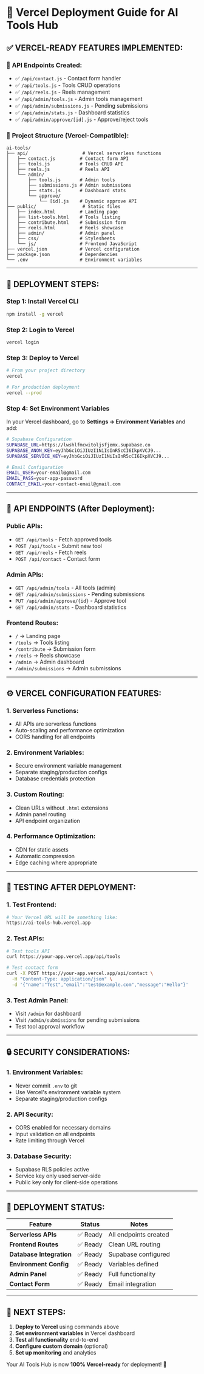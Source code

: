 # 🚀 Vercel Deployment Guide for AI Tools Hub

## ✅ **VERCEL-READY FEATURES IMPLEMENTED:**

### 🔧 **API Endpoints Created:**
- ✅ `/api/contact.js` - Contact form handler
- ✅ `/api/tools.js` - Tools CRUD operations
- ✅ `/api/reels.js` - Reels management
- ✅ `/api/admin/tools.js` - Admin tools management
- ✅ `/api/admin/submissions.js` - Pending submissions
- ✅ `/api/admin/stats.js` - Dashboard statistics
- ✅ `/api/admin/approve/[id].js` - Approve/reject tools

### 📁 **Project Structure (Vercel-Compatible):**
```
ai-tools/
├── api/                    # Vercel serverless functions
│   ├── contact.js         # Contact form API
│   ├── tools.js           # Tools CRUD API
│   ├── reels.js           # Reels API
│   └── admin/
│       ├── tools.js       # Admin tools
│       ├── submissions.js # Admin submissions
│       ├── stats.js       # Dashboard stats
│       └── approve/
│           └── [id].js    # Dynamic approve API
├── public/                 # Static files
│   ├── index.html         # Landing page
│   ├── list-tools.html    # Tools listing
│   ├── contribute.html    # Submission form
│   ├── reels.html         # Reels showcase
│   ├── admin/             # Admin panel
│   ├── css/               # Stylesheets
│   └── js/                # Frontend JavaScript
├── vercel.json            # Vercel configuration
├── package.json           # Dependencies
└── .env                   # Environment variables
```

---

## 🎯 **DEPLOYMENT STEPS:**

### **Step 1: Install Vercel CLI**
```bash
npm install -g vercel
```

### **Step 2: Login to Vercel**
```bash
vercel login
```

### **Step 3: Deploy to Vercel**
```bash
# From your project directory
vercel

# For production deployment
vercel --prod
```

### **Step 4: Set Environment Variables**
In your Vercel dashboard, go to **Settings → Environment Variables** and add:

```bash
# Supabase Configuration
SUPABASE_URL=https://lwshlfmcwitoljsfjemx.supabase.co
SUPABASE_ANON_KEY=eyJhbGciOiJIUzI1NiIsInR5cCI6IkpXVCJ9...
SUPABASE_SERVICE_KEY=eyJhbGciOiJIUzI1NiIsInR5cCI6IkpXVCJ9...

# Email Configuration
EMAIL_USER=your-email@gmail.com
EMAIL_PASS=your-app-password
CONTACT_EMAIL=your-contact-email@gmail.com
```

---

## 🔗 **API ENDPOINTS (After Deployment):**

### **Public APIs:**
- `GET /api/tools` - Fetch approved tools
- `POST /api/tools` - Submit new tool
- `GET /api/reels` - Fetch reels
- `POST /api/contact` - Contact form

### **Admin APIs:**
- `GET /api/admin/tools` - All tools (admin)
- `GET /api/admin/submissions` - Pending submissions
- `PUT /api/admin/approve/{id}` - Approve tool
- `GET /api/admin/stats` - Dashboard statistics

### **Frontend Routes:**
- `/` → Landing page
- `/tools` → Tools listing
- `/contribute` → Submission form
- `/reels` → Reels showcase
- `/admin` → Admin dashboard
- `/admin/submissions` → Admin submissions

---

## ⚙️ **VERCEL CONFIGURATION FEATURES:**

### **1. Serverless Functions:**
- All APIs are serverless functions
- Auto-scaling and performance optimization
- CORS handling for all endpoints

### **2. Environment Variables:**
- Secure environment variable management
- Separate staging/production configs
- Database credentials protection

### **3. Custom Routing:**
- Clean URLs without `.html` extensions
- Admin panel routing
- API endpoint organization

### **4. Performance Optimization:**
- CDN for static assets
- Automatic compression
- Edge caching where appropriate

---

## 🧪 **TESTING AFTER DEPLOYMENT:**

### **1. Test Frontend:**
```bash
# Your Vercel URL will be something like:
https://ai-tools-hub.vercel.app
```

### **2. Test APIs:**
```bash
# Test tools API
curl https://your-app.vercel.app/api/tools

# Test contact form
curl -X POST https://your-app.vercel.app/api/contact \
  -H "Content-Type: application/json" \
  -d '{"name":"Test","email":"test@example.com","message":"Hello"}'
```

### **3. Test Admin Panel:**
- Visit `/admin` for dashboard
- Visit `/admin/submissions` for pending submissions
- Test tool approval workflow

---

## 🔒 **SECURITY CONSIDERATIONS:**

### **1. Environment Variables:**
- Never commit `.env` to git
- Use Vercel's environment variable system
- Separate staging/production configs

### **2. API Security:**
- CORS enabled for necessary domains
- Input validation on all endpoints
- Rate limiting through Vercel

### **3. Database Security:**
- Supabase RLS policies active
- Service key only used server-side
- Public key only for client-side operations

---

## 🚀 **DEPLOYMENT STATUS:**

| Feature | Status | Notes |
|---------|--------|-------|
| **Serverless APIs** | ✅ Ready | All endpoints created |
| **Frontend Routes** | ✅ Ready | Clean URL routing |
| **Database Integration** | ✅ Ready | Supabase configured |
| **Environment Config** | ✅ Ready | Variables defined |
| **Admin Panel** | ✅ Ready | Full functionality |
| **Contact Form** | ✅ Ready | Email integration |

---

## 📝 **NEXT STEPS:**

1. **Deploy to Vercel** using commands above
2. **Set environment variables** in Vercel dashboard
3. **Test all functionality** end-to-end
4. **Configure custom domain** (optional)
5. **Set up monitoring** and analytics

Your AI Tools Hub is now **100% Vercel-ready** for deployment! 🎉
